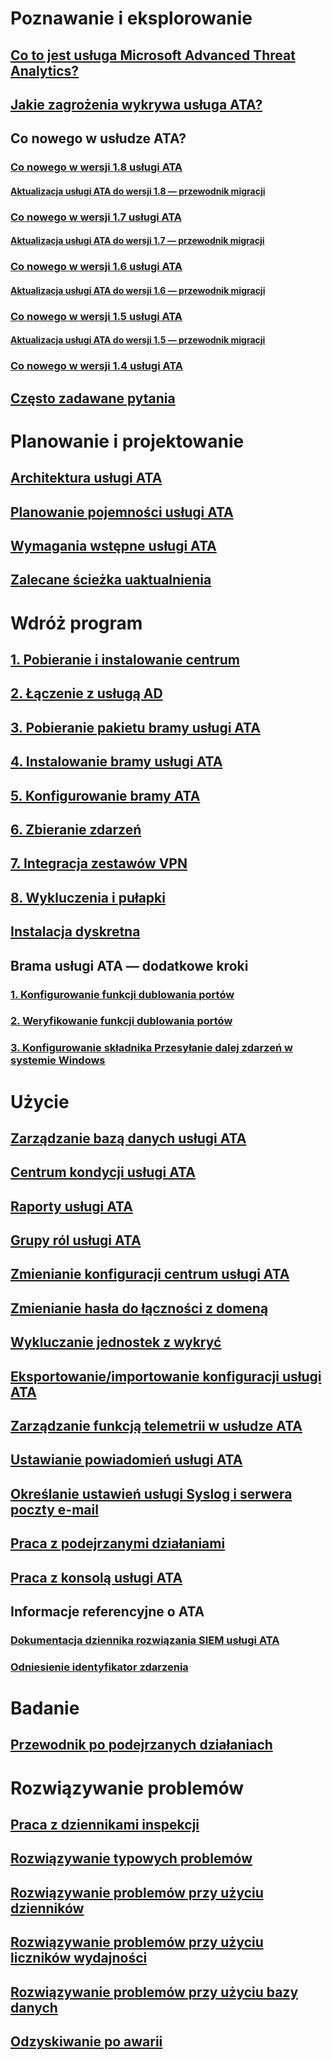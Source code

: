 # Poznawanie i eksplorowanie
## [Co to jest usługa Microsoft Advanced Threat Analytics?](what-is-ata.md)
## [Jakie zagrożenia wykrywa usługa ATA?](ata-threats.md)
## Co nowego w usłudze ATA?
### [Co nowego w wersji 1.8 usługi ATA](whats-new-version-1.8.md)
#### [Aktualizacja usługi ATA do wersji 1.8 — przewodnik migracji](ata-update-1.8-migration-guide.md)
### [Co nowego w wersji 1.7 usługi ATA](whats-new-version-1.7.md)
#### [Aktualizacja usługi ATA do wersji 1.7 — przewodnik migracji](ata-update-1.7-migration-guide.md)
### [Co nowego w wersji 1.6 usługi ATA](whats-new-version-1.6.md)
#### [Aktualizacja usługi ATA do wersji 1.6 — przewodnik migracji](ata-update-1.6-migration-guide.md)
### [Co nowego w wersji 1.5 usługi ATA](whats-new-version-1.5.md)
#### [Aktualizacja usługi ATA do wersji 1.5 — przewodnik migracji](ata-update-1.5-migration-guide.md)
### [Co nowego w wersji 1.4 usługi ATA](whats-new-version-1.4.md)
## [Często zadawane pytania](ata-technical-faq.md)
# Planowanie i projektowanie
## [Architektura usługi ATA](ata-architecture.md)
## [Planowanie pojemności usługi ATA](ata-capacity-planning.md)
## [Wymagania wstępne usługi ATA](ata-prerequisites.md)
## [Zalecane ścieżka uaktualnienia](upgrade-path.md)
# Wdróż program
## [1. Pobieranie i instalowanie centrum](install-ata-step1.md)
## [2. Łączenie z usługą AD](install-ata-step2.md)
## [3. Pobieranie pakietu bramy usługi ATA](install-ata-step3.md)
## [4. Instalowanie bramy usługi ATA](install-ata-step4.md)
## [5. Konfigurowanie bramy ATA](install-ata-step5.md)
## [6. Zbieranie zdarzeń](install-ata-step6.md)
## [7. Integracja zestawów VPN](vpn-integration-install-step.md)
## [8. Wykluczenia i pułapki](install-ata-step7.md)
## [Instalacja dyskretna](ata-silent-installation.md)
## Brama usługi ATA — dodatkowe kroki
### [1. Konfigurowanie funkcji dublowania portów](configure-port-mirroring.md)
### [2. Weryfikowanie funkcji dublowania portów](validate-port-mirroring.md)
### [3. Konfigurowanie składnika Przesyłanie dalej zdarzeń w systemie Windows](configure-event-collection.md)
# Użycie
## [Zarządzanie bazą danych usługi ATA](ata-database-management.md)
## [Centrum kondycji usługi ATA](ata-health-center.md)
## [Raporty usługi ATA](reports.md)
## [Grupy ról usługi ATA](ata-role-groups.md)
## [Zmienianie konfiguracji centrum usługi ATA](modifying-ata-center-configuration.md)
## [Zmienianie hasła do łączności z domeną](modifying-ata-config-dcpassword.md)
## [Wykluczanie jednostek z wykryć](excluding-entities-from-detections.md)
## [Eksportowanie/importowanie konfiguracji usługi ATA](ata-configuration-file.md)
## [Zarządzanie funkcją telemetrii w usłudze ATA](manage-telemetry-settings.md)
## [Ustawianie powiadomień usługi ATA](setting-ata-alerts.md)
## [Określanie ustawień usługi Syslog i serwera poczty e-mail](setting-syslog-email-server-settings.md)
## [Praca z podejrzanymi działaniami](working-with-suspicious-activities.md)
## [Praca z konsolą usługi ATA](working-with-ata-console.md)
## Informacje referencyjne o ATA
### [Dokumentacja dziennika rozwiązania SIEM usługi ATA](cef-format-sa.md)
### [Odniesienie identyfikator zdarzenia](event-id-reference.md)
# Badanie
## [Przewodnik po podejrzanych działaniach](suspicious-activity-guide.md)
# Rozwiązywanie problemów
## [Praca z dziennikami inspekcji](troubleshoot-audit.md)
## [Rozwiązywanie typowych problemów](troubleshooting-ata-known-errors.md)
## [Rozwiązywanie problemów przy użyciu dzienników](troubleshooting-ata-using-logs.md)
## [Rozwiązywanie problemów przy użyciu liczników wydajności](troubleshooting-ata-using-perf-counters.md)
## [Rozwiązywanie problemów przy użyciu bazy danych](troubleshooting-ata-using-ata-database.md)
## [Odzyskiwanie po awarii](disaster-recovery.md)
